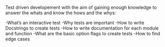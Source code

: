 Test driven developement with the aim of gaining enough knowledge to answer the whats and know the hows and the whys:

-What’s an interactive test
-Why tests are important
-How to write Docstrings to create tests
-How to write documentation for each module and function
-What are the basic option flags to create tests
-How to find edge cases
